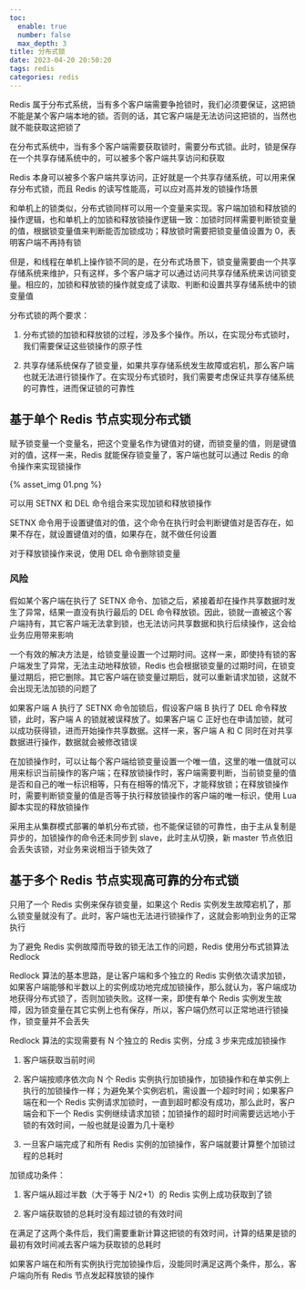 ```yaml
---
toc:
  enable: true
  number: false
  max_depth: 3
title: 分布式锁
date: 2023-04-20 20:50:20
tags: redis
categories: redis
---
```


Redis 属于分布式系统，当有多个客户端需要争抢锁时，我们必须要保证，这把锁不能是某个客户端本地的锁。否则的话，其它客户端是无法访问这把锁的，当然也就不能获取这把锁了

在分布式系统中，当有多个客户端需要获取锁时，需要分布式锁。此时，锁是保存在一个共享存储系统中的，可以被多个客户端共享访问和获取

Redis 本身可以被多个客户端共享访问，正好就是一个共享存储系统，可以用来保存分布式锁，而且 Redis 的读写性能高，可以应对高并发的锁操作场景

和单机上的锁类似，分布式锁同样可以用一个变量来实现。客户端加锁和释放锁的操作逻辑，也和单机上的加锁和释放锁操作逻辑一致：加锁时同样需要判断锁变量的值，根据锁变量值来判断能否加锁成功；释放锁时需要把锁变量值设置为 0，表明客户端不再持有锁

但是，和线程在单机上操作锁不同的是，在分布式场景下，锁变量需要由一个共享存储系统来维护，只有这样，多个客户端才可以通过访问共享存储系统来访问锁变量。相应的，加锁和释放锁的操作就变成了读取、判断和设置共享存储系统中的锁变量值

分布式锁的两个要求：

1. 分布式锁的加锁和释放锁的过程，涉及多个操作。所以，在实现分布式锁时，我们需要保证这些锁操作的原子性

2. 共享存储系统保存了锁变量，如果共享存储系统发生故障或宕机，那么客户端也就无法进行锁操作了。在实现分布式锁时，我们需要考虑保证共享存储系统的可靠性，进而保证锁的可靠性

## 基于单个 Redis 节点实现分布式锁

赋予锁变量一个变量名，把这个变量名作为键值对的键，而锁变量的值，则是键值对的值，这样一来，Redis 就能保存锁变量了，客户端也就可以通过 Redis 的命令操作来实现锁操作

{% asset_img 01.png %}

可以用 SETNX 和 DEL 命令组合来实现加锁和释放锁操作

SETNX 命令用于设置键值对的值，这个命令在执行时会判断键值对是否存在，如果不存在，就设置键值对的值，如果存在，就不做任何设置

对于释放锁操作来说，使用 DEL 命令删除锁变量

### 风险

假如某个客户端在执行了 SETNX 命令、加锁之后，紧接着却在操作共享数据时发生了异常，结果一直没有执行最后的 DEL 命令释放锁。因此，锁就一直被这个客户端持有，其它客户端无法拿到锁，也无法访问共享数据和执行后续操作，这会给业务应用带来影响

一个有效的解决方法是，给锁变量设置一个过期时间。这样一来，即使持有锁的客户端发生了异常，无法主动地释放锁，Redis 也会根据锁变量的过期时间，在锁变量过期后，把它删除。其它客户端在锁变量过期后，就可以重新请求加锁，这就不会出现无法加锁的问题了

如果客户端 A 执行了 SETNX 命令加锁后，假设客户端 B 执行了 DEL 命令释放锁，此时，客户端 A 的锁就被误释放了。如果客户端 C 正好也在申请加锁，就可以成功获得锁，进而开始操作共享数据。这样一来，客户端 A 和 C 同时在对共享数据进行操作，数据就会被修改错误

在加锁操作时，可以让每个客户端给锁变量设置一个唯一值，这里的唯一值就可以用来标识当前操作的客户端；在释放锁操作时，客户端需要判断，当前锁变量的值是否和自己的唯一标识相等，只有在相等的情况下，才能释放锁；在释放锁操作时，需要判断锁变量的值是否等于执行释放锁操作的客户端的唯一标识，使用 Lua 脚本实现的释放锁操作

采用主从集群模式部署的单机分布式锁，也不能保证锁的可靠性，由于主从复制是异步的，加锁操作的命令还未同步到 slave，此时主从切换，新 master 节点依旧会丢失该锁，对业务来说相当于锁失效了

## 基于多个 Redis 节点实现高可靠的分布式锁

只用了一个 Redis 实例来保存锁变量，如果这个 Redis 实例发生故障宕机了，那么锁变量就没有了。此时，客户端也无法进行锁操作了，这就会影响到业务的正常执行

为了避免 Redis 实例故障而导致的锁无法工作的问题，Redis 使用分布式锁算法 Redlock

Redlock 算法的基本思路，是让客户端和多个独立的 Redis 实例依次请求加锁，如果客户端能够和半数以上的实例成功地完成加锁操作，那么就认为，客户端成功地获得分布式锁了，否则加锁失败。这样一来，即使有单个 Redis 实例发生故障，因为锁变量在其它实例上也有保存，所以，客户端仍然可以正常地进行锁操作，锁变量并不会丢失

Redlock 算法的实现需要有 N 个独立的 Redis 实例，分成 3 步来完成加锁操作

1. 客户端获取当前时间

2. 客户端按顺序依次向 N 个 Redis 实例执行加锁操作，加锁操作和在单实例上执行的加锁操作一样；为避免某个实例宕机，需设置一个超时时间；如果客户端在和一个 Redis 实例请求加锁时，一直到超时都没有成功，那么此时，客户端会和下一个 Redis 实例继续请求加锁；加锁操作的超时时间需要远远地小于锁的有效时间，一般也就是设置为几十毫秒

3. 一旦客户端完成了和所有 Redis 实例的加锁操作，客户端就要计算整个加锁过程的总耗时

加锁成功条件：

1. 客户端从超过半数（大于等于 N/2+1）的 Redis 实例上成功获取到了锁

2. 客户端获取锁的总耗时没有超过锁的有效时间

在满足了这两个条件后，我们需要重新计算这把锁的有效时间，计算的结果是锁的最初有效时间减去客户端为获取锁的总耗时

如果客户端在和所有实例执行完加锁操作后，没能同时满足这两个条件，那么，客户端向所有 Redis 节点发起释放锁的操作
